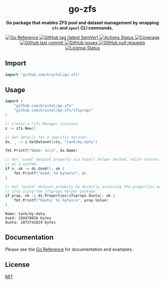 <h1 align="center">
  go-zfs
</h1>

<p align="center">
  <strong>
    Go package that enables ZFS pool and dataset management by wrapping
    <code>zfs</code> and <code>zpool</code> CLI commands.
  </strong>
</p>

<p align="center">
  <a href="https://pkg.go.dev/github.com/krystal/go-zfs">
    <img src="https://img.shields.io/badge/%E2%80%8B-reference-387b97.svg?logo=go&logoColor=white"
  alt="Go Reference">
  </a>
  <a href="https://github.com/krystal/go-zfs/releases">
    <img src="https://img.shields.io/github/v/tag/krystal/go-zfs?label=release" alt="GitHub tag (latest SemVer)">
  </a>
  <a href="https://github.com/krystal/go-zfs/actions">
    <img src="https://img.shields.io/github/workflow/status/krystal/go-zfs/CI.svg?logo=github" alt="Actions Status">
  </a>
  <a href="https://codeclimate.com/github/krystal/go-zfs">
    <img src="https://img.shields.io/codeclimate/coverage/krystal/go-zfs.svg?logo=code%20climate" alt="Coverage">
  </a>
  <a href="https://github.com/krystal/go-zfs/commits/main">
    <img src="https://img.shields.io/github/last-commit/krystal/go-zfs.svg?style=flat&logo=github&logoColor=white"
alt="GitHub last commit">
  </a>
  <a href="https://github.com/krystal/go-zfs/issues">
    <img src="https://img.shields.io/github/issues-raw/krystal/go-zfs.svg?style=flat&logo=github&logoColor=white"
alt="GitHub issues">
  </a>
  <a href="https://github.com/krystal/go-zfs/pulls">
    <img src="https://img.shields.io/github/issues-pr-raw/krystal/go-zfs.svg?style=flat&logo=github&logoColor=white" alt="GitHub pull requests">
  </a>
  <a href="https://github.com/krystal/go-zfs/blob/master/LICENSE">
    <img src="https://img.shields.io/github/license/krystal/go-zfs.svg?style=flat" alt="License Status">
  </a>
</p>

## Import

```go
import "github.com/krystal/go-zfs"
```

## Usage

```go
import (
	"github.com/krystal/go-zfs"
	"github.com/krystal/go-zfs/zfsprops"
)

// Create a *zfs.Manager instance.
z := zfs.New()

// Get details for a specific dataset.
ds, _ := z.GetDataset(ctx, "tank/my-data")

fmt.Printf("Name: %s\n", ds.Name)

// Get "used" dataset property via Used() helper method, which returns the value
// as a uint64.
if v, ok := ds.Used(); ok {
	fmt.Printf("Used: %d bytes\n", v)
}

// Get "quota" dataset property by directly accessing the properties map, while
// also using the zfsprops helper package.
if prop, ok := ds.Properties[zfsprops.Quota]; ok {
	fmt.Printf("Quota: %s bytes\n", prop.Value)
}
```

```
Name: tank/my-data
Used: 150470656 bytes
Quota: 1073741824 bytes
```

## Documentation

Please see the
[Go Reference](https://pkg.go.dev/github.com/krystal/go-zfs#section-documentation)
for documentation and examples.

## License

[MIT](https://github.com/krystal/go-zfs/blob/main/LICENSE)
